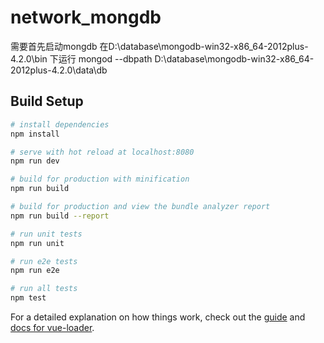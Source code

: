# network_mongdb
需要首先启动mongdb
在D:\database\mongodb-win32-x86_64-2012plus-4.2.0\bin 下运行
mongod --dbpath D:\database\mongodb-win32-x86_64-2012plus-4.2.0\data\db

## Build Setup

``` bash
# install dependencies
npm install

# serve with hot reload at localhost:8080
npm run dev

# build for production with minification
npm run build

# build for production and view the bundle analyzer report
npm run build --report

# run unit tests
npm run unit

# run e2e tests
npm run e2e

# run all tests
npm test
```

For a detailed explanation on how things work, check out the [guide](http://vuejs-templates.github.io/webpack/) and [docs for vue-loader](http://vuejs.github.io/vue-loader).
